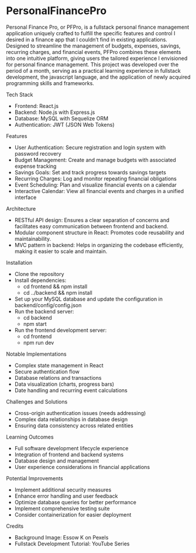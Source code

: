 # PersonalFinancePro
Personal Finance Pro, or PFPro, is a fullstack personal finance management application uniquely crafted to fulfill the specific features and control I desired in a finance app that I couldn’t find in existing applications. Designed to streamline the management of budgets, expenses, savings, recurring charges, and financial events, PFPro combines these elements into one intuitive platform, giving users the tailored experience I envisioned for personal finance management. This project was developed over the period of a month, serving as a practical learning experience in fullstack development, the javascript language, and the application of newly acquired programming skills and frameworks.

Tech Stack
- Frontend: React.js
- Backend: Node.js with Express.js
- Database: MySQL with Sequelize ORM
- Authentication: JWT (JSON Web Tokens)

Features
- User Authentication: Secure registration and login system with password recovery
- Budget Management: Create and manage budgets with associated expense tracking
- Savings Goals: Set and track progress towards savings targets
- Recurring Charges: Log and monitor repeating financial obligations
- Event Scheduling: Plan and visualize financial events on a calendar
- Interactive Calendar: View all financial events and charges in a unified interface

Architecture
- RESTful API design: Ensures a clear separation of concerns and facilitates easy communication between frontend and backend.
- Modular component structure in React: Promotes code reusability and maintainability.
- MVC pattern in backend: Helps in organizing the codebase efficiently, making it easier to scale and maintain.

Installation
- Clone the repository
- Install dependencies:
  - cd frontend && npm install 
  - cd ../backend && npm install
- Set up your MySQL database and update the configuration in backend/config/config.json
- Run the backend server:
  - cd backend
  - npm start
- Run the frontend development server:
  - cd frontend
  - npm run dev

Notable Implementations
- Complex state management in React
- Secure authentication flow
- Database relations and transactions
- Data visualization (charts, progress bars)
- Date handling and recurring event calculations

Challenges and Solutions
- Cross-origin authentication issues (needs addressing)
- Complex data relationships in database design
- Ensuring data consistency across related entities

Learning Outcomes
- Full software development lifecycle experience
- Integration of frontend and backend systems
- Database design and management
- User experience considerations in financial applications

Potential Improvements
- Implement additional security measures
- Enhance error handling and user feedback
- Optimize database queries for better performance
- Implement comprehensive testing suite
- Consider containerization for easier deployment

Credits
- Background Image: Essow K on Pexels
- Fullstack Development Tutorial: YouTube Series


